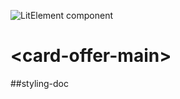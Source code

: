 ![LitElement component](https://img.shields.io/badge/litElement-component-blue.svg)

# \<card-offer-main>

##styling-doc